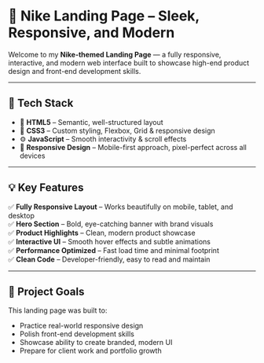 # 🏀 Nike Landing Page – Sleek, Responsive, and Modern

Welcome to my **Nike-themed Landing Page** — a fully responsive, interactive, and modern web interface built to showcase high-end product design and front-end development skills.

---

## 🚀 Tech Stack

- 🧱 **HTML5** – Semantic, well-structured layout  
- 🎨 **CSS3** – Custom styling, Flexbox, Grid & responsive design  
- ⚙️ **JavaScript** – Smooth interactivity & scroll effects  
- 📱 **Responsive Design** – Mobile-first approach, pixel-perfect across all devices  

---

## 💡 Key Features

✅ **Fully Responsive Layout** – Works beautifully on mobile, tablet, and desktop  
✅ **Hero Section** – Bold, eye-catching banner with brand visuals  
✅ **Product Highlights** – Clean, modern product showcase  
✅ **Interactive UI** – Smooth hover effects and subtle animations  
✅ **Performance Optimized** – Fast load time and minimal footprint  
✅ **Clean Code** – Developer-friendly, easy to read and maintain  

---

## 🎯 Project Goals

This landing page was built to:

- Practice real-world responsive design  
- Polish front-end development skills  
- Showcase ability to create branded, modern UI  
- Prepare for client work and portfolio growth  
